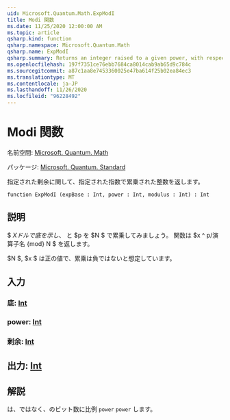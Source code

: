 ```yaml
---
uid: Microsoft.Quantum.Math.ExpModI
title: Modi 関数
ms.date: 11/25/2020 12:00:00 AM
ms.topic: article
qsharp.kind: function
qsharp.namespace: Microsoft.Quantum.Math
qsharp.name: ExpModI
qsharp.summary: Returns an integer raised to a given power, with respect to a given modulus.
ms.openlocfilehash: 197f7351ce76ebb7684ca8014cab9ab65d9c784c
ms.sourcegitcommit: a87c1aa8e7453360025e47ba614f25b02ea84ec3
ms.translationtype: MT
ms.contentlocale: ja-JP
ms.lasthandoff: 11/26/2020
ms.locfileid: "96228492"
---
```

# <a name="expmodi-function"></a>Modi 関数

名前空間: [Microsoft. Quantum. Math](xref:Microsoft.Quantum.Math)

パッケージ: [Microsoft. Quantum. Standard](https://nuget.org/packages/Microsoft.Quantum.Standard)


指定された剰余に関して、指定された指数で累乗された整数を返します。

```qsharp
function ExpModI (expBase : Int, power : Int, modulus : Int) : Int
```


## <a name="description"></a>説明

$ $X ドルで底を示し、$ と $p を $N $ で累乗してみましょう。
関数は $x ^ p/演算子名 {mod} N $ を返します。

$N $, $x $ は正の値で、累乗は負ではないと想定しています。

## <a name="input"></a>入力

### <a name="expbase--int"></a>底: [Int](xref:microsoft.quantum.lang-ref.int)




### <a name="power--int"></a>power: [Int](xref:microsoft.quantum.lang-ref.int)




### <a name="modulus--int"></a>剰余: [Int](xref:microsoft.quantum.lang-ref.int)





## <a name="output--int"></a>出力: [Int](xref:microsoft.quantum.lang-ref.int)



## <a name="remarks"></a>解説

は、ではなく、のビット数に比例 `power` `power` します。
